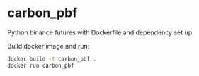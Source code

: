 # carbon_pbf
Python binance futures with Dockerfile and dependency set up

Build docker image and run:
```bash
docker build -t carbon_pbf .
docker run carbon_pbf
```